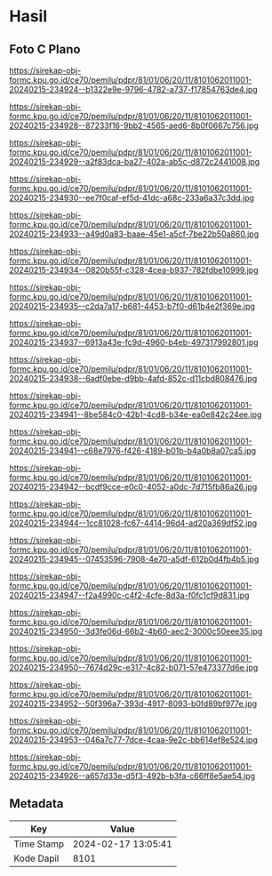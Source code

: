 # Hasil

## Foto C Plano

https://sirekap-obj-formc.kpu.go.id/ce70/pemilu/pdpr/81/01/06/20/11/8101062011001-20240215-234924--b1322e9e-9796-4782-a737-f17854763de4.jpg

https://sirekap-obj-formc.kpu.go.id/ce70/pemilu/pdpr/81/01/06/20/11/8101062011001-20240215-234928--87233f16-9bb2-4565-aed6-8b0f0667c756.jpg

https://sirekap-obj-formc.kpu.go.id/ce70/pemilu/pdpr/81/01/06/20/11/8101062011001-20240215-234929--a2f83dca-ba27-402a-ab5c-d872c2441008.jpg

https://sirekap-obj-formc.kpu.go.id/ce70/pemilu/pdpr/81/01/06/20/11/8101062011001-20240215-234930--ee7f0caf-ef5d-41dc-a68c-233a6a37c3dd.jpg

https://sirekap-obj-formc.kpu.go.id/ce70/pemilu/pdpr/81/01/06/20/11/8101062011001-20240215-234933--a49d0a83-baae-45e1-a5cf-7be22b50a860.jpg

https://sirekap-obj-formc.kpu.go.id/ce70/pemilu/pdpr/81/01/06/20/11/8101062011001-20240215-234934--0820b55f-c328-4cea-b937-782fdbe10999.jpg

https://sirekap-obj-formc.kpu.go.id/ce70/pemilu/pdpr/81/01/06/20/11/8101062011001-20240215-234935--c2da7a17-b681-4453-b7f0-d61b4e2f369e.jpg

https://sirekap-obj-formc.kpu.go.id/ce70/pemilu/pdpr/81/01/06/20/11/8101062011001-20240215-234937--6913a43e-fc9d-4960-b4eb-497317992801.jpg

https://sirekap-obj-formc.kpu.go.id/ce70/pemilu/pdpr/81/01/06/20/11/8101062011001-20240215-234938--6adf0ebe-d9bb-4afd-852c-d11cbd808476.jpg

https://sirekap-obj-formc.kpu.go.id/ce70/pemilu/pdpr/81/01/06/20/11/8101062011001-20240215-234941--8be584c0-42b1-4cd8-b34e-ea0e842c24ee.jpg

https://sirekap-obj-formc.kpu.go.id/ce70/pemilu/pdpr/81/01/06/20/11/8101062011001-20240215-234941--c68e7976-f426-4189-b01b-b4a0b8a07ca5.jpg

https://sirekap-obj-formc.kpu.go.id/ce70/pemilu/pdpr/81/01/06/20/11/8101062011001-20240215-234942--bcdf9cce-e0c0-4052-a0dc-7d715fb86a26.jpg

https://sirekap-obj-formc.kpu.go.id/ce70/pemilu/pdpr/81/01/06/20/11/8101062011001-20240215-234944--1cc81028-fc67-4414-96d4-ad20a369df52.jpg

https://sirekap-obj-formc.kpu.go.id/ce70/pemilu/pdpr/81/01/06/20/11/8101062011001-20240215-234945--07453596-7908-4e70-a5df-612b0d4fb4b5.jpg

https://sirekap-obj-formc.kpu.go.id/ce70/pemilu/pdpr/81/01/06/20/11/8101062011001-20240215-234947--f2a4990c-c4f2-4cfe-8d3a-f0fc1cf9d831.jpg

https://sirekap-obj-formc.kpu.go.id/ce70/pemilu/pdpr/81/01/06/20/11/8101062011001-20240215-234950--3d3fe06d-66b2-4b60-aec2-3000c50eee35.jpg

https://sirekap-obj-formc.kpu.go.id/ce70/pemilu/pdpr/81/01/06/20/11/8101062011001-20240215-234950--7674d29c-e317-4c82-b071-57e473377d6e.jpg

https://sirekap-obj-formc.kpu.go.id/ce70/pemilu/pdpr/81/01/06/20/11/8101062011001-20240215-234952--50f396a7-393d-4917-8093-b0fd89bf977e.jpg

https://sirekap-obj-formc.kpu.go.id/ce70/pemilu/pdpr/81/01/06/20/11/8101062011001-20240215-234953--046a7c77-7dce-4caa-9e2c-bb614ef8e524.jpg

https://sirekap-obj-formc.kpu.go.id/ce70/pemilu/pdpr/81/01/06/20/11/8101062011001-20240215-234926--a657d33e-d5f3-492b-b3fa-c66ff8e5ae54.jpg


## Metadata

| Key        | Value               |
| ---------- | ------------------- |
| Time Stamp | 2024-02-17 13:05:41 |
| Kode Dapil | 8101                |



